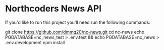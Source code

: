 # Northcoders News API

If you'd like to run this project you'll need run the following commands:

git clone https://github.com/dmmq20/nc-news.git
cd nc-news
echo PGDATABASE=nc_news_test > .env.test && echo PGDATABASE=nc_news > .env.development
npm install
